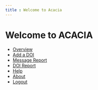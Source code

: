 ```yaml
---
title : Welcome to Acacia
---
```


Welcome to ACACIA
=================

- [Overview](/help/overview.html)
- [Add a DOI](/add-doi)
- [Message Report](/messages/)
- [DOI Report](/list/)
- [Help](/help/)
- [About](/about)
- [Logout](/logout)

